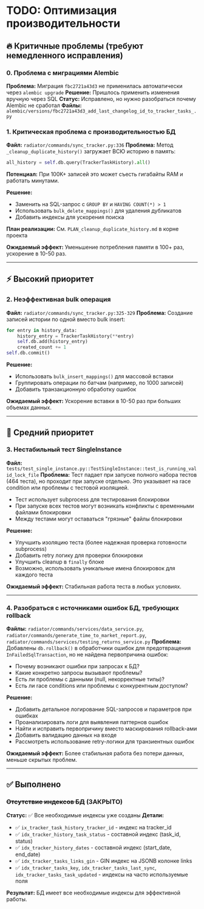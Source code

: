 # TODO: Оптимизация производительности

## 🔥 Критичные проблемы (требуют немедленного исправления)

### 0. Проблема с миграциями Alembic
**Проблема:** Миграция `fbc2721a43d3` не применилась автоматически через `alembic upgrade`
**Решение:** Пришлось применить изменения вручную через SQL
**Статус:** Исправлено, но нужно разобраться почему Alembic не сработал
**Файлы:** `alembic/versions/fbc2721a43d3_add_last_changelog_id_to_tracker_tasks_.py`

### 1. Критическая проблема с производительностью БД
**Файл:** `radiator/commands/sync_tracker.py:336`
**Проблема:** Метод `_cleanup_duplicate_history()` загружает ВСЮ историю в память:
```python
all_history = self.db.query(TrackerTaskHistory).all()
```
**Потенциал:** При 100K+ записей это может съесть гигабайты RAM и работать минутами.

**Решение:**
- Заменить на SQL-запрос с `GROUP BY` и `HAVING COUNT(*) > 1`
- Использовать `bulk_delete_mappings()` для удаления дубликатов
- Добавить индексы для ускорения поиска

**План реализации:** См. `PLAN_cleanup_duplicate_history.md` в корне проекта

**Ожидаемый эффект:** Уменьшение потребления памяти в 100+ раз, ускорение в 10-50 раз.

---

## ⚡ Высокий приоритет

### 2. Неэффективная bulk операция
**Файл:** `radiator/commands/sync_tracker.py:325-329`
**Проблема:** Создание записей истории по одной вместо bulk insert:
```python
for entry in history_data:
    history_entry = TrackerTaskHistory(**entry)
    self.db.add(history_entry)
    created_count += 1
self.db.commit()
```

**Решение:**
- Использовать `bulk_insert_mappings()` для массовой вставки
- Группировать операции по батчам (например, по 1000 записей)
- Добавить транзакционную обработку ошибок

**Ожидаемый эффект:** Ускорение вставки в 10-50 раз при больших объемах данных.

---

## 💾 Средний приоритет

### 3. Нестабильный тест SingleInstance
**Файл:** `tests/test_single_instance.py::TestSingleInstance::test_is_running_valid_lock_file`
**Проблема:** Тест падает при запуске полного набора тестов (464 теста), но проходит при запуске отдельно. Это указывает на race condition или проблемы с тестовой изоляцией.
- Тест использует subprocess для тестирования блокировки
- При запуске всех тестов могут возникать конфликты с временными файлами блокировки
- Между тестами могут оставаться "грязные" файлы блокировки

**Решение:**
- Улучшить изоляцию теста (более надежная проверка готовности subprocess)
- Добавить retry логику для проверки блокировки
- Улучшить cleanup в `finally` блоке
- Возможно, использовать уникальные имена блокировок для каждого теста

**Ожидаемый эффект:** Стабильная работа теста в любых условиях.

---

### 4. Разобраться с источниками ошибок БД, требующих rollback
**Файлы:** `radiator/commands/services/data_service.py`, `radiator/commands/generate_time_to_market_report.py`, `radiator/commands/services/testing_returns_service.py`
**Проблема:** Добавлены `db.rollback()` в обработчики ошибок для предотвращения `InFailedSqlTransaction`, но не найдена первопричина ошибок:
- Почему возникают ошибки при запросах к БД?
- Какие конкретно запросы вызывают проблемы?
- Есть ли проблемы с данными (null, некорректные типы)?
- Есть ли race conditions или проблемы с конкурентным доступом?

**Решение:**
- Добавить детальное логирование SQL-запросов и параметров при ошибках
- Проанализировать логи для выявления паттернов ошибок
- Найти и исправить первопричину вместо маскирования rollback-ами
- Добавить валидацию данных на входе
- Рассмотреть использование retry-логики для транзиентных ошибок

**Ожидаемый эффект:** Более стабильная работа без потери данных, меньше скрытых проблем.

---

## ✅ Выполнено

### ~~Отсутствие индексов БД~~ (ЗАКРЫТО)
**Статус:** ✅ Все необходимые индексы уже созданы
**Детали:**
- ✅ `ix_tracker_task_history_tracker_id` - индекс на tracker_id
- ✅ `idx_tracker_history_task_status` - составной индекс (task_id, status)
- ✅ `idx_tracker_history_dates` - составной индекс (start_date, end_date)
- ✅ `idx_tracker_tasks_links_gin` - GIN индекс на JSONB колонке links
- ✅ `idx_tracker_tasks_key`, `idx_tracker_tasks_last_sync`, `idx_tracker_tasks_task_updated` - индексы на часто используемые поля

**Результат:** БД имеет все необходимые индексы для эффективной работы.

